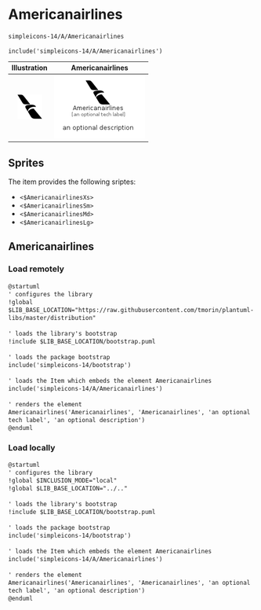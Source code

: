 # Americanairlines


```text
simpleicons-14/A/Americanairlines
```

```text
include('simpleicons-14/A/Americanairlines')
```



| Illustration | Americanairlines |
| :---: | :---: |
| ![illustration for Illustration](../../simpleicons-14/A/Americanairlines.png) | ![illustration for Americanairlines](../../simpleicons-14/A/Americanairlines.Local.png) |



## Sprites
The item provides the following sriptes:

- `<$AmericanairlinesXs>`
- `<$AmericanairlinesSm>`
- `<$AmericanairlinesMd>`
- `<$AmericanairlinesLg>`





## Americanairlines

### Load remotely
```plantuml
@startuml
' configures the library
!global $LIB_BASE_LOCATION="https://raw.githubusercontent.com/tmorin/plantuml-libs/master/distribution"

' loads the library's bootstrap
!include $LIB_BASE_LOCATION/bootstrap.puml

' loads the package bootstrap
include('simpleicons-14/bootstrap')

' loads the Item which embeds the element Americanairlines
include('simpleicons-14/A/Americanairlines')

' renders the element
Americanairlines('Americanairlines', 'Americanairlines', 'an optional tech label', 'an optional description')
@enduml
```

### Load locally
```plantuml
@startuml
' configures the library
!global $INCLUSION_MODE="local"
!global $LIB_BASE_LOCATION="../.."

' loads the library's bootstrap
!include $LIB_BASE_LOCATION/bootstrap.puml

' loads the package bootstrap
include('simpleicons-14/bootstrap')

' loads the Item which embeds the element Americanairlines
include('simpleicons-14/A/Americanairlines')

' renders the element
Americanairlines('Americanairlines', 'Americanairlines', 'an optional tech label', 'an optional description')
@enduml
```

